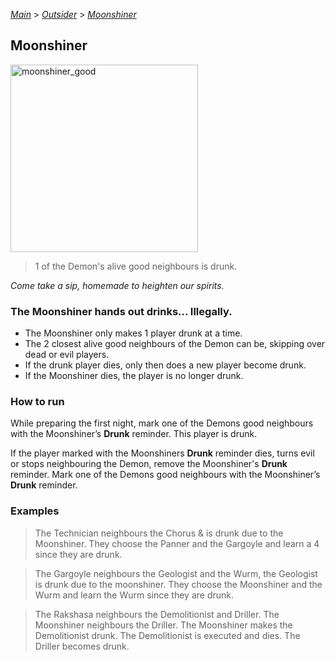 [*Main*](https://github.com/PowerofMoll/Mining-Timing---A-fancreation-to-Blood-on-the-Clocktower/blob/main) > [_Outsider_](https://github.com/PowerofMoll/Mining-Timing---A-fancreation-to-Blood-on-the-Clocktower/blob/main/Outsider/README.md) > [_Moonshiner_](https://github.com/PowerofMoll/Mining-Timing---A-fancreation-to-Blood-on-the-Clocktower/blob/main/Outsider/Moonshiner/README.md)

## Moonshiner
<img src="https://github.com/user-attachments/assets/772aba6f-9074-497a-b405-a367736c5181" alt="moonshiner_good" width="300" height="300">

> 1 of the Demon's alive good neighbours is drunk.

*Come take a sip, homemade to heighten our spirits.*

### **The Moonshiner hands out drinks... Illegally.**
- The Moonshiner only makes 1 player drunk at a time.
- The 2 closest alive good neighbours of the Demon can be, skipping over dead or evil players.
- If the drunk player dies, only then does a new player become drunk.
- If the Moonshiner dies, the player is no longer drunk.

### How to run
While preparing the first night, mark one of the Demons good neighbours with the Moonshiner’s **Drunk** reminder. This player is drunk.

If the player marked with the Moonshiners **Drunk** reminder dies, turns evil or stops neighbouring the Demon, remove the Moonshiner's **Drunk** reminder. Mark one of the Demons good neighbours with the Moonshiner’s **Drunk** reminder.

### Examples
> The Technician neighbours the Chorus & is drunk due to the Moonshiner. They choose the Panner and the Gargoyle and learn a 4 since they are drunk.

> The Gargoyle neighbours the Geologist and the Wurm, the Geologist is drunk due to the moonshiner. They choose the Moonshiner and the Wurm and learn the Wurm since they are drunk.

> The Rakshasa neighbours the Demolitionist and Driller. The Moonshiner neighbours the Driller. The Moonshiner makes the Demolitionist drunk. The Demolitionist is executed and dies. The Driller becomes drunk. 
